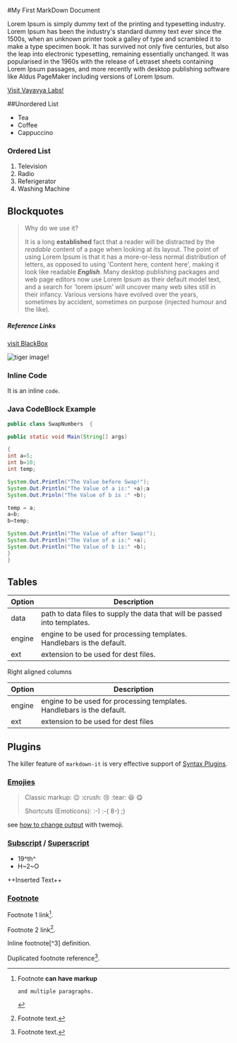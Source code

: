 #My First MarkDown Document

Lorem Ipsum is simply dummy text of the printing and typesetting industry. Lorem Ipsum has been the industry's standard dummy text ever since the 1500s, when an unknown printer took a galley of type and scrambled it to make a type specimen book. It has survived not only five centuries, but also the leap into electronic typesetting, remaining essentially unchanged. It was popularised in the 1960s with the release of Letraset sheets containing Lorem Ipsum passages, and more recently with desktop publishing software like Aldus PageMaker including versions of Lorem Ipsum.

[Visit Vayavya Labs!](http://www.vayavyalab.ocm)

##Unordered List

 * Tea
 * Coffee
 * Cappuccino
  
 ### Ordered List
 
 1. Television
 2. Radio
 3. Referigerator
 4. Washing Machine


## Blockquotes

>Why do we use it?
>
>It is a long **established** fact that a reader will be distracted by the _readable_ content of a page when looking at its layout. The point of using Lorem Ipsum is that it has a more-or-less normal distribution of letters, as opposed to using 'Content here, content here', making it look like readable **_English_**. Many desktop publishing packages and web page editors now use Lorem Ipsum as their default model text, and a search for 'lorem ipsum' will uncover many web sites still in their infancy. Various versions have evolved over the years, sometimes by accident, sometimes on purpose (injected humour and the like).


##### Reference Links 


[visit BlackBox][networking company]

[networking company]:http://www.blackbox.company


![tiger image!](http://www.savanas.com)


### Inline Code

It is an inline `code`.

### Java CodeBlock Example

``` java
public class SwapNumbers  {

public static void Main(String[] args)

{
int a=5;
int b=10;
int temp;

System.Out.Println("The Value before Swap!");
System.Out.Println("The Value of a is:" +a);a
System.Out.Prinln("The Value of b is :" +b);

temp = a;
a=b;
b=temp;

System.Out.Println("The Value of after Swap!");
System.Out.Println("The Value of a is:" +a);
System.Out.Println("The Value of b is:" +b);
}
}
```

## Tables

| Option | Description |
| ------ | ----------- |
| data   | path to data files to supply the data that will be passed into templates.|
| engine | engine to be used for processing templates. Handlebars is the default.    |
| ext    | extension to be used for dest files. |

Right aligned columns

| Option | Description |
| ------ | ----------- |
| engine | engine to be used for processing templates. Handlebars is the default. |
| ext    | extension to be used for dest files | 


## Plugins

The killer feature of `markdown-it` is very effective support of [Syntax Plugins](https://www.npmjs.org/browse/keyword/markdown-it-plugin).


### [Emojies](https://github.com/markdown-it/markdown-it-emoji)

> Classic markup: :wink: :crush: :cry: :tear: :laughing:  :yum:
>
> Shortcuts (Emoticons): :-) :-(  8-) ;)

see [how to change output](https://github.com/markdown-it/markdown-it-emoji#change-output) with twemoji. 

### [Subscript](https://github.com/markdown-it/markdown-it-sub) / [Superscript](https://github.com/markdown-it/markdown-it-sup)

* 19^th^
* H~2~O	

++Inserted Text++

### [Footnote](https://github.com/markdown-it/markdown-it-footnote)

Footnote 1 link[^first].

Footnote 2 link[^second].

Inline footnote[^3] definition.

Duplicated footnote reference[^second].

[^first]: Footnote **can have markup**

        and multiple paragraphs.
		
[^second]: Footnote text.








 
 
 